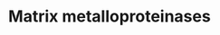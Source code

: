 ---
annotations:
- id: PW:0000646
  parent: signaling pathway
  type: Pathway Ontology
  value: cell-extracellular matrix signaling pathway
authors:
- Kdahlquist
- MaintBot
- M.Braymer
- Khanspers
- Thomas
- Ddigles
- Eweitz
description: 'Matrix metalloproteinases (MMPs) are zinc-dependent endopeptidases;
  other family members are adamalysins, serralysins, and astacins. The MMPs belong
  to a larger family of proteases known as the metzincin superfamily. Collectively
  they are capable of degrading all kinds of extracellular matrix proteins, but also
  can process a number of bioactive molecules. They are known to be involved in the
  cleavage of cell surface receptors, the release of apoptotic ligands (such as the
  FAS ligand), and chemokine/cytokine in/activation. MMPs are also thought to play
  a major role on cell behaviors such as cell proliferation, migration (adhesion/dispersion),
  differentiation, angiogenesis, apoptosis and host defense.  Source: [[wikipedia:Matrix_metalloproteinase|Wikipedia]]'
last-edited: 2021-05-23
organisms:
- Mus musculus
redirect_from:
- /index.php/Pathway:WP441
- /instance/WP441
- /instance/WP441_rr117913
revision: r117913
schema-jsonld:
- '@context': https://schema.org/
  '@id': https://wikipathways.github.io/pathways/WP441.html
  '@type': Dataset
  creator:
    '@type': Organization
    name: WikiPathways
  description: 'Matrix metalloproteinases (MMPs) are zinc-dependent endopeptidases;
    other family members are adamalysins, serralysins, and astacins. The MMPs belong
    to a larger family of proteases known as the metzincin superfamily. Collectively
    they are capable of degrading all kinds of extracellular matrix proteins, but
    also can process a number of bioactive molecules. They are known to be involved
    in the cleavage of cell surface receptors, the release of apoptotic ligands (such
    as the FAS ligand), and chemokine/cytokine in/activation. MMPs are also thought
    to play a major role on cell behaviors such as cell proliferation, migration (adhesion/dispersion),
    differentiation, angiogenesis, apoptosis and host defense.  Source: [[wikipedia:Matrix_metalloproteinase|Wikipedia]]'
  keywords:
  - Bsg
  - Mmp10
  - Mmp11
  - Mmp12
  - Mmp13
  - Mmp14
  - Mmp15
  - Mmp16
  - Mmp17
  - Mmp19
  - Mmp1a
  - Mmp2
  - Mmp20
  - Mmp21
  - Mmp23
  - Mmp24
  - Mmp25
  - Mmp27
  - Mmp28
  - Mmp3
  - Mmp7
  - Mmp8
  - Mmp9
  - Tcf20
  - Timp1
  - Timp2
  - Timp3
  - Timp4
  - Tnf
  license: CC0
  name: Matrix metalloproteinases
seo: CreativeWork
title: Matrix metalloproteinases
wpid: WP441
---